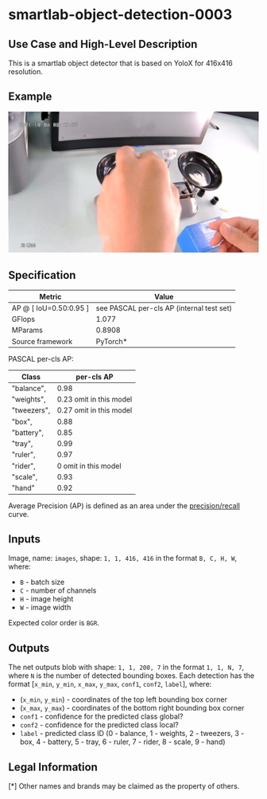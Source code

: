 # smartlab-object-detection-0003

## Use Case and High-Level Description

This is a smartlab object detector that is based on YoloX for 416x416 resolution.

## Example

![](./assets/frame0001.jpg)

## Specification

| Metric                          | Value                                     |
|---------------------------------|-------------------------------------------|
| AP @ [ IoU=0.50:0.95 ]          | see PASCAL per-cls AP (internal test set) |
| GFlops                          | 1.077                                     |
| MParams                         | 0.8908                                    |
| Source framework                | PyTorch\*                                 |

PASCAL per-cls AP:

|    Class     |       per-cls AP         |
|--------------|--------------------------|
|  "balance",  |  0.98                    |
|  "weights",  |  0.23 omit in this model |
|  "tweezers", |  0.27 omit in this model |
|  "box",      |  0.88                    |
|  "battery",  |  0.85                    |
|  "tray",     |  0.99                    |
|  "ruler",    |  0.97                    |
|  "rider",    |  0 omit in this model    |
|  "scale",    |  0.93                    |
|  "hand"      |  0.92                    |

Average Precision (AP) is defined as an area under
the [precision/recall](https://en.wikipedia.org/wiki/Precision_and_recall)
curve.

## Inputs

Image, name: `images`, shape: `1, 1, 416, 416` in the format `B, C, H, W`, where:

- `B` - batch size
- `C` - number of channels
- `H` - image height
- `W` - image width

Expected color order is `BGR`.

## Outputs

The net outputs blob with shape: `1, 1, 200, 7` in the format `1, 1, N, 7`, where `N` is the number of detected
bounding boxes. Each detection has the format [`x_min`, `y_min`, `x_max`, `y_max`, `conf1`, `conf2`, `label`], where:

- (`x_min`, `y_min`) - coordinates of the top left bounding box corner
- (`x_max`, `y_max`) - coordinates of the bottom right bounding box corner
- `conf1` - confidence for the predicted class global?
- `conf2` - confidence for the predicted class local?
- `label` - predicted class ID (0 - balance, 1 - weights, 2 - tweezers, 3 - box, 4 - battery, 5 - tray, 6 - ruler, 7 - rider, 8 - scale, 9 - hand)


## Legal Information

[*] Other names and brands may be claimed as the property of others.
